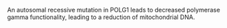 An autosomal recessive mutation in POLG1 leads to decreased polymerase gamma functionality, leading to a reduction of mitochondrial DNA.